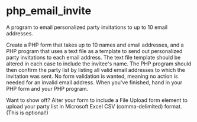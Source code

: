 php_email_invite
================

A program to email personalized party invitations to up to 10 email addresses.

Create a PHP form that takes up to 10 names and email addresses, and a PHP program that uses a text file as a template to send out personalized party invitations to each email address. The text file template should be altered in each case to include the invitee's name. The PHP program should then confirm the party list by listing all valid email addresses to which the invitation was sent.  No form validation is wanted, meaning no action is needed for an invalid email address.
When you've finished, hand in your PHP form and your PHP program. 

Want to show off? Alter your form to include a File Upload form element to upload your party list in Microsoft Excel CSV (comma-delimited) format. (This is optional!)

